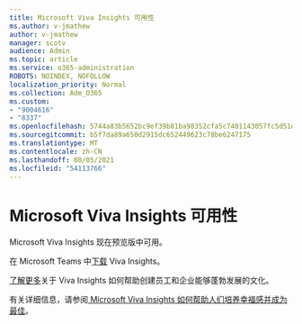 ```yaml
---
title: Microsoft Viva Insights 可用性
ms.author: v-jmathew
author: v-jmathew
manager: scotv
audience: Admin
ms.topic: article
ms.service: o365-administration
ROBOTS: NOINDEX, NOFOLLOW
localization_priority: Normal
ms.collection: Adm_O365
ms.custom:
- "9004616"
- "8337"
ms.openlocfilehash: 5744a83b5652bc9ef39b81ba98352cfa5c7401143057fc5d51d164757413a6d0
ms.sourcegitcommit: b5f7da89a650d2915dc652449623c78be6247175
ms.translationtype: MT
ms.contentlocale: zh-CN
ms.lasthandoff: 08/05/2021
ms.locfileid: "54113766"
---
```

# <a name="microsoft-viva-insights-availability"></a>Microsoft Viva Insights 可用性

Microsoft Viva Insights 现在预览版中可用。

在 Microsoft Teams 中[下载](https://aka.ms/InsightsDocumentation) Viva Insights。

[了解更多](https://aka.ms/VivaInsights)关于 Viva Insights 如何帮助创建员工和企业能够蓬勃发展的文化。

有关详细信息，请参阅[ Microsoft Viva Insights 如何帮助人们培养幸福感并成为最佳](https://techcommunity.microsoft.com/t5/microsoft-viva-blog/microsoft-viva-insights-helps-people-nurture-wellbeing-and-be/ba-p/2107010)。
